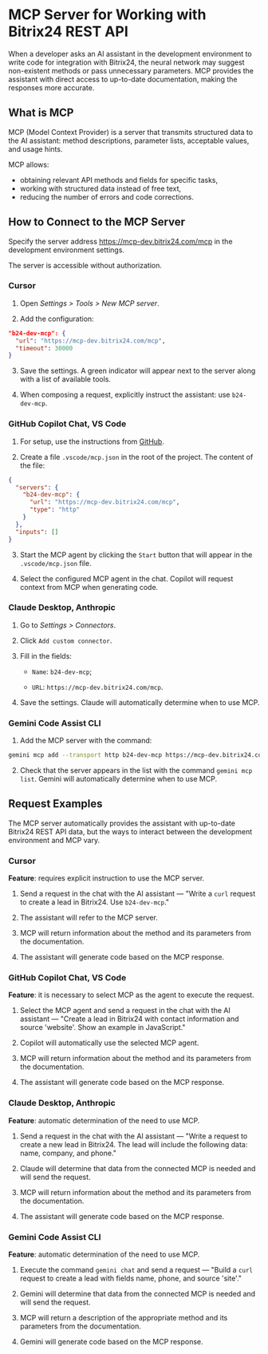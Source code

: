 # MCP Server for Working with Bitrix24 REST API

When a developer asks an AI assistant in the development environment to write code for integration with Bitrix24, the neural network may suggest non-existent methods or pass unnecessary parameters. MCP provides the assistant with direct access to up-to-date documentation, making the responses more accurate.

## What is MCP

MCP (Model Context Provider) is a server that transmits structured data to the AI assistant: method descriptions, parameter lists, acceptable values, and usage hints.

MCP allows:

- obtaining relevant API methods and fields for specific tasks,
- working with structured data instead of free text,
- reducing the number of errors and code corrections.

## How to Connect to the MCP Server

Specify the server address <https://mcp-dev.bitrix24.com/mcp> in the development environment settings.

The server is accessible without authorization.

### Cursor

1. Open *Settings > Tools > New MCP server*.

2. Add the configuration:

  ```json
  "b24-dev-mcp": {
    "url": "https://mcp-dev.bitrix24.com/mcp",
    "timeout": 30000
  }
  ```

3. Save the settings. A green indicator will appear next to the server along with a list of available tools.

4. When composing a request, explicitly instruct the assistant: use `b24-dev-mcp`.

### GitHub Copilot Chat, VS Code

1. For setup, use the instructions from [GitHub](https://docs.github.com/en/copilot/how-tos/provide-context/use-mcp/extend-copilot-chat-with-mcp#configuring-mcp-servers-manually).

2. Create a file `.vscode/mcp.json` in the root of the project. The content of the file:

  ```json
  {
    "servers": {
      "b24-dev-mcp": {
        "url": "https://mcp-dev.bitrix24.com/mcp",
        "type": "http"
      }
    },
    "inputs": []
  }
  ```

3. Start the MCP agent by clicking the `Start` button that will appear in the `.vscode/mcp.json` file.

4. Select the configured MCP agent in the chat. Copilot will request context from MCP when generating code.

### Claude Desktop, Anthropic

1. Go to *Settings > Connectors*.

2. Click `Add custom connector`.

3. Fill in the fields:

   - `Name`: `b24-dev-mcp`;

   - `URL`: `https://mcp-dev.bitrix24.com/mcp`.

4. Save the settings. Claude will automatically determine when to use MCP.

### Gemini Code Assist CLI

1. Add the MCP server with the command:

  ```bash
  gemini mcp add --transport http b24-dev-mcp https://mcp-dev.bitrix24.com/mcp
  ```

2. Check that the server appears in the list with the command `gemini mcp list`. Gemini will automatically determine when to use MCP.

## Request Examples

The MCP server automatically provides the assistant with up-to-date Bitrix24 REST API data, but the ways to interact between the development environment and MCP vary.

### Cursor

**Feature**: requires explicit instruction to use the MCP server.

1. Send a request in the chat with the AI assistant — "Write a `curl` request to create a lead in Bitrix24. Use `b24-dev-mcp`."

2. The assistant will refer to the MCP server.

3. MCP will return information about the method and its parameters from the documentation.

4. The assistant will generate code based on the MCP response.

### GitHub Copilot Chat, VS Code

**Feature**: it is necessary to select MCP as the agent to execute the request.

1. Select the MCP agent and send a request in the chat with the AI assistant — "Create a lead in Bitrix24 with contact information and source 'website'. Show an example in JavaScript."

2. Copilot will automatically use the selected MCP agent.

3. MCP will return information about the method and its parameters from the documentation.

4. The assistant will generate code based on the MCP response.

### Claude Desktop, Anthropic

**Feature**: automatic determination of the need to use MCP.

1. Send a request in the chat with the AI assistant — "Write a request to create a new lead in Bitrix24. The lead will include the following data: name, company, and phone."

2. Claude will determine that data from the connected MCP is needed and will send the request.

3. MCP will return information about the method and its parameters from the documentation.

4. The assistant will generate code based on the MCP response.

### Gemini Code Assist CLI

**Feature**: automatic determination of the need to use MCP.

1. Execute the command `gemini chat` and send a request — "Build a `curl` request to create a lead with fields name, phone, and source 'site'."

2. Gemini will determine that data from the connected MCP is needed and will send the request.

3. MCP will return a description of the appropriate method and its parameters from the documentation.

4. Gemini will generate code based on the MCP response.